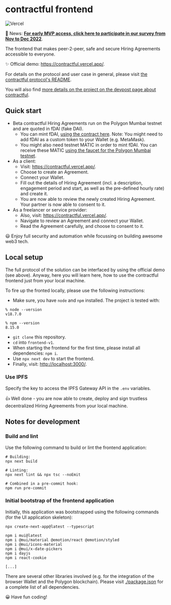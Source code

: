 # contractful frontend

![Vercel](https://vercelbadge.vercel.app/api/Mijail-Piekarz/contractful-frontend-v1)

🙌️  News: **[For early MVP access, click here to participate in our survey from Nov to Dec 2022](https://forms.gle/E3xPJwu6wBbnvB7t6)**.

The frontend that makes peer-2-peer, safe and secure Hiring Agreements accessible to everyone.

✨ Official demo: <https://contractful.vercel.app/>.

For details on the protocol and user case in general, please visit [the contractful protocol's README](https://github.com/contractful/protocol-v1).

You will also find [more details on the project on the devpost page about contractful](https://devpost.com/software/contractful-hiring-agreements).

## Quick start

- Beta contractful Hiring Agreements run on the Polygon Mumbai testnet and are quoted in fDAI (fake DAI).
  - You can mint fDAI, [using the contract here](https://mumbai.polygonscan.com/address/0x10055ef62E88eF68b5011F4c7b5Ab9B99f00BB40#writeContract). Note: You might need to add fDAI as a custom token to your Wallet (e.g. MetaMask).
  - You might also need testnet MATIC in order to mint fDAI. You can receive these MATIC [using the faucet for the Polygon Mumbai testnet](https://faucet.polygon.technology/).
- As a client:
  - Visit: <https://contractful.vercel.app/>.
  - Choose to create an Agreement.
  - Connect your Wallet.
  - Fill out the details of Hiring Agreement (incl. a description, engagement period and start, as well as the pre-defined hourly rate) and create it.
  - You are now able to review the newly created Hiring Agreement. Your partner is now able to consent to it.
- As a freelancer or service provider:
  - Also, visit: <https://contractful.vercel.app/>.
  - Navigate to review an Agreement and connect your Wallet.
  - Read the Agreement carefully, and choose to consent to it.

😃 Enjoy full security and automation while focussing on building awesome web3 tech.

## Local setup

The full protocol of the solution can be interfaced by using the official demo (see above). Anyway, here you will learn here, how to use the contractful frontend just from your local machine.

To fire up the fronted locally, please use the following instructions:

- Make sure, you have `node` and `npm` installed. The project is tested with:

```
% node --version
v18.7.0

% npm --version
8.15.0
```

- `git clone` this repository.
- `cd` into `frontend-v1`.
- When starting the frontend for the first time, please install all dependencies: `npm i`.
- Use `npx next dev` to start the frontend.
- Finally, visit: <http://localhost:3000/>.

### Use IPFS

Specify the key to access the IPFS Gateway API in the `.env` variables.

👍 Well done - you are now able to create, deploy and sign trustless decentralized Hiring Agreements from your local machine.

## Notes for development

### Build and lint

Use the following command to build or lint the frontend application:

```
# Building:
npx next build

# Linting:
npx next lint && npx tsc --noEmit

# Combined in a pre-commit hook:
npm run pre-commit
```

### Initial bootstrap of the frontend application

Initially, this application was bootstrapped using the following commands (for the UI application skeleton):

```
npx create-next-app@latest --typescript

npm i mui@latest
npm i @mui/material @emotion/react @emotion/styled
npm i @mui/icons-material
npm i @mui/x-date-pickers
npm i dayjs
npm i react-cookie

[...]
```

There are several other libraries involved (e.g. for the integration of the browser Wallet and the Polygon blockchain). Please visit [./package.json](./package.json) for a complete list of all dependencies.

😀 Have fun coding!
